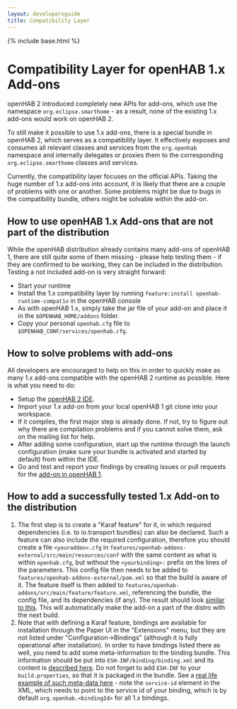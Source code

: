 ```yaml
---
layout: developersguide
title: Compatibility Layer
---
```


{% include base.html %}

# Compatibility Layer for openHAB 1.x Add-ons

openHAB 2 introduced completely new APIs for add-ons, which use the namespace `org.eclipse.smarthome` - as a result, none of the existing 1.x add-ons would work on openHAB 2.

To still make it possible to use 1.x add-ons, there is a special bundle in openHAB 2, which serves as a compatibility layer. It effectively exposes and consumes all relevant classes and services from the `org.openhab` namespace and internally delegates or proxies them to the corresponding `org.eclipse.smarthome` classes and services.

Currently, the compatibility layer focuses on the official APIs. Taking the huge number of 1.x add-ons into account, it is likely that there are a couple of problems with one or another. Some problems might be due to bugs in the compatibility bundle, others might be solvable within the add-on.

## How to use openHAB 1.x Add-ons that are not part of the distribution

While the openHAB distribution already contains many add-ons of openHAB 1, there are still quite some of them missing - please help testing them - if they are confirmed to be working, they can be included in the distribution.
Testing a not included add-on is very straight forward:
 - Start your runtime
 - Install the 1.x compatibility layer by running `feature:install openhab-runtime-compat1x` in the openHAB console
 - As with openHAB 1.x, simply take the jar file of your add-on and place it in the `$OPENHAB_HOME/addons` folder.
 - Copy your personal `openhab.cfg` file to `$OPENHAB_CONF/services/openhab.cfg`.

## How to solve problems with add-ons

All developers are encouraged to help on this in order to quickly make as many 1.x add-ons compatible with the openHAB 2 runtime as possible.
Here is what you need to do:
 - Setup the [openHAB 2 IDE](../#setup-the-development-environment).
 - Import your 1.x add-on from your local openHAB 1 git clone into your workspace.
 - If it compiles, the first major step is already done. If not, try to figure out why there are compilation problems and if you cannot solve them, ask on the mailing list for help.
 - After adding some configuration, start up the runtime through the launch configuration (make sure your bundle is activated and started by default) from within the IDE.
 - Go and test and report your findings by creating issues or pull requests for the [add-on in openHAB 1](https://github.com/openhab/openhab/issues).

## How to add a successfully tested 1.x Add-on to the distribution

1. The first step is to create a "Karaf feature" for it, in which required dependencies (i.e. to io.transport bundles) can also be declared. Such a feature can also include the required configuration, therefore you should create a file `<youraddon>.cfg` in `features/openhab-addons-external/src/main/resources/conf` with the same content as what is within `openhab.cfg`, but without the `<yourbinding>:` prefix on the lines of the parameters.
This config file then needs to be added to `features/openhab-addons-external/pom.xml` so that the build is aware of it.
The feature itself is then added to `features/openhab-addons/src/main/feature/feature.xml`, referencing the bundle, the config file, and its dependencies (if any). The result should look [similar to this](https://github.com/openhab/openhab/pull/3988/files).
This will automatically make the add-on a part of the distro with the next build.
1. Note that with defining a Karaf feature, bindings are available for installation through the Paper UI in the "Extensions" menu, but they are not listed under "Configuration->Bindings" (although it is fully operational after installation). In order to have bindings listed there as well, you need to add some meta-information to the binding bundle. This information should be put into `ESH-INF/binding/binding.xml` and its content is [described here](https://www.eclipse.org/smarthome/documentation/development/bindings/xml-reference.html#xml-structure-for-binding-definitions). Do not forget to add `ESH-INF` to your `build.properties`, so that it is packaged in the bundle. See a [real life example of such meta-data here](https://github.com/openhab/openhab/blob/master/bundles/binding/org.openhab.binding.nest/ESH-INF/binding/binding.xml) - note the `service-id` element in the XML, which needs to point to the service id of your binding, which is by default `org.openhab.<bindingId>` for all 1.x bindings.
